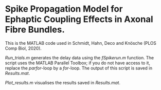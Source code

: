 
# Spike Propagation Model for Ephaptic Coupling Effects in Axonal Fibre Bundles.

This is the MATLAB code used in Schmidt, Hahn, Deco and Kn&ouml;sche (PLOS Comp Biol, 2020).

*Run_trials.m* generates the delay data using the *fSpikerun.m* function. The script uses the MATLAB Parallel Toolbox; if you do not have access to it, replace the *parfor*-loop by a *for*-loop. The output of this script is saved in *Results.mat*.

*Plot_results.m* visualises the results saved in *Results.mat*.


